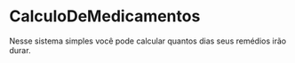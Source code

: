# CalculoDeMedicamentos
Nesse sistema simples você pode calcular quantos dias seus remédios irão durar.
